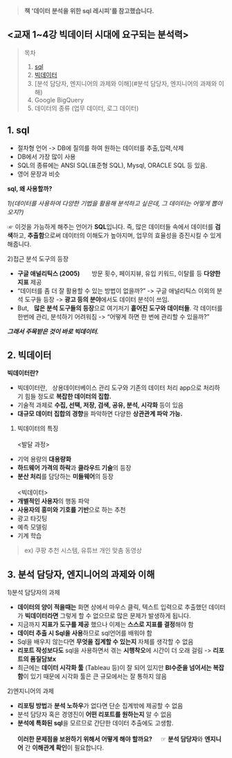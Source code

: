 > **책 '데이터 분석을 위한 sql 레시피'를 참고했습니다.**

## <교재 1~4강 빅데이터 시대에 요구되는 분석력>

>  목차
> 1. [sql](#sql)
> 2. [빅데이터](#빅데이터)
> 3. [분석 담당자, 엔지니어의 과제와 이해](#분석 담당자, 엔지니어의 과제와 이해)
> 4. Google BigQuery
> 5. 데이터의 종류 (업무 데이터, 로그 데이터)

## 1. sql
  * 절차형 언어 -> DB에 질의를 하여 원하는 데이터를 추출,입력,삭제
  * DB에서 가장 많이 사용
  * SQL의 종류에는 ANSI SQL(표준형 SQL), Mysql, ORACLE SQL 등 있음.
  * 영어 문장과 비슷

**sql, 왜 사용할까?** 

 *1)(데이터를 사용하여 다양한 기법을 활용해 분석하고 싶은데,
 그 데이터는 어떻게 뽑아오지?)*

☞ 이것을 가능하게 해주는 언어가 **SQL**입니다.
   즉, 많은 데이터들 속에서 데이터를 **검색**하고, **추출함**으로써
   데이터의 이해도가 높아지며, 업무의 효율성을 증진시킬 수 있게 해줍니다.
 
2)접근 분석 도구의 등장
   - **구글 애널리틱스 (2005)** &nbsp; &nbsp; &nbsp; 방문 횟수, 페이지뷰, 유입 키워드, 이탈률 등 **다양한 지표** 제공
   - “데이터를 좀 더 잘 활용할 수 있는 방법이 없을까?” -> 구글 애널리틱스 이외의 분석 도구들 등장
-> **광고 등의 분야**에서도 데이터 분석이 쓰임.
   - But, &nbsp; **많은 분석 도구들의 등장**으로 여기저기 **흩어진 도구와 데이터들**.
각 데이터를 한번에 관리, 분석하기 어려워짐 -> “어떻게 하면 한 번에 관리할 수 있을까?”

***그래서 주목받은 것이 바로 빅데이터.***

## 2. 빅데이터

**빅데이터란?**
 * 빅데이터란, &nbsp; 상용데이터베이스 관리 도구와 기존의 데이터 처리 app으로 처리하기 힘들 정도로 **복잡한 데이터의 집합.**
 * 기술적 과제로 **수집, 선택, 저장, 검색, 공유, 분석, 시각화** 등이 있음
 * **대규모 데이터 집합의 경향**을 파악하면 다양한 **상관관계 파악 가능.**

 1) 빅데이터의 특징<br>
 <br><발달 과정> 
   * 기억 용량의 **대용량화**  
   * **하드웨어 가격의 하락**과 **클라우드 기술**의 등장
   * **분산 처리**를 담당하는 **미들웨어**의 등장<br>
 <br><빅데이터>
   * **개별적인 사용자**의 행동 파악
   * **사용자의 흥미와 기호를 기반**으로 하는 추천
   * 광고 타깃팅
   * 예측 모델링
   * 기계 학습
> ex) 쿠팡 추천 시스템, 유튜브 개인 맞춤 동영상

## 3. 분석 담당자, 엔지니어의 과제와 이해
 1)분석 담당자의 과제
  * **데이터의 양이 적을때는** 화면 상에서 마우스 클릭, 텍스트 입력으로 추출했던 데이터가
**빅데이터라면** 그렇게 할 수 없으므로 많은 문제가 발생하게 됩니다.
  * 지금까지 **지표가 도구를 제공** 했으나 이제는 **스스로 지표를 결정**해야 함
  * **데이터 추출 시 Sql을 사용**하므로 sql언어를 배워야 함
  * Sql을 배우지 않는다면 **무엇을 집계할 수 있는지** 자체를 생각할 수 없음
  * **리포트 작성보다도** sql을 사용하면서 겪는 **시행착오**에 시간이 더 오래 걸림 -> **리포트의 품질담보x**
  * 최근에는 **데이터 시각화 툴** (Tableau 등)이 잘 되어 있지만 **BI수준을 넘어서는 복잡함**이 있기 때문에 시각화 툴은 큰 규모에서는 잘 통하지 않음

 2)엔지니어의 과제
  * **리포팅 방법**과 **분석 노하우**가 없다면 단순 집계밖에 제공할 수 없음
  * 분석 담당자 혹은 경영진이 **어떤 리포트를 원하는지** 알 수 없음
  * **분석에 특화된 sql**을 모르므로 간단한 데이터 추출에도 고생함. <br>
<br> **이러한 문제점을 보완하기 위해서 어떻게 해야 할까요?** &nbsp; &nbsp;
☞  **분석 담당자**와 **엔지니어** 간 **이해관계 확인**이 필요합니다.
 
